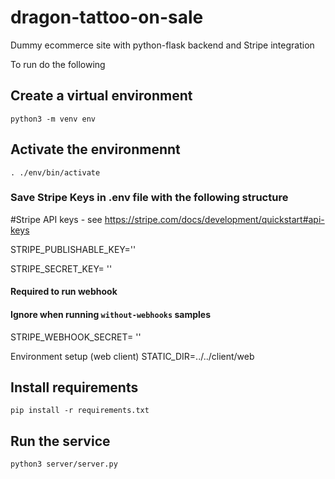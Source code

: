 # dragon-tattoo-on-sale
Dummy ecommerce site with python-flask backend and Stripe integration

To run do the following
## Create a virtual environment
`python3 -m venv env`

## Activate the environmennt
`. ./env/bin/activate`

### Save Stripe Keys in .env file with the following structure 
#Stripe API keys - see https://stripe.com/docs/development/quickstart#api-keys

STRIPE_PUBLISHABLE_KEY=''

STRIPE_SECRET_KEY= ''

#### Required to run webhook
#### Ignore when running `without-webhooks` samples
STRIPE_WEBHOOK_SECRET= ''

Environment setup (web client)
STATIC_DIR=../../client/web

## Install requirements 
`pip install -r requirements.txt`

## Run the service 
`python3 server/server.py`

